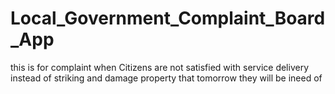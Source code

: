 # Local_Government_Complaint_Board_App
this is for complaint when Citizens are not satisfied with service delivery instead of striking and damage property that tomorrow they will be ineed of

